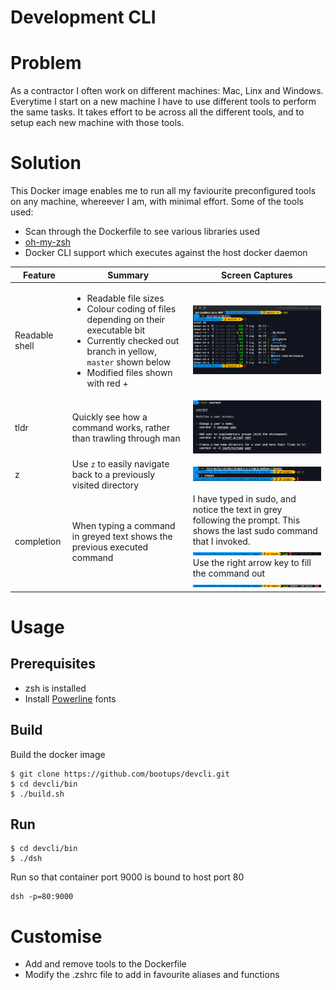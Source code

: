 # Development CLI

# Problem
As a contractor I often work on different machines: Mac, Linx and Windows. Everytime I start on a new machine I have to use different tools to perform the same tasks. It takes effort to be across all the different tools, and to setup each new machine with those tools.

# Solution
This Docker image enables me to run all my faviourite preconfigured tools on any machine, whereever I am, with minimal effort. Some of the tools used:
* Scan through the Dockerfile to see various libraries used
* [oh-my-zsh](https://github.com/robbyrussell/oh-my-zsh)
* Docker CLI support which executes against the host docker daemon

| Feature        | Summary           | Screen Captures  |
| ------------- |-------------| -----|
| Readable shell      | <ul><li>Readable file sizes<li>Colour coding of files depending on their executable bit</li><li>Currently checked out branch in yellow, ```master``` shown below<li>Modified files shown with red + | ![alt text](images/example.png "Logo Title Text 1") |
| tldr      | Quickly see how a command works, rather than trawling through man      | ![alt text](images/tldr.png "Logo Title Text 1") |
| z | Use ```z``` to easily navigate back to a previously visited directory      | ![alt text](images/z.png "Logo Title Text 1") |
| completion | When typing a command in greyed text shows the previous executed command      | I have typed in sudo, and notice the text in grey following the prompt. This shows the last sudo command that I invoked. <br>![alt text](images/previous.png "Logo Title Text 1")<br>Use the right arrow key to fill the command out<br>![alt text](images/previous2.png "Logo Title Text 1") |

# Usage
## Prerequisites
* zsh is installed
* Install [Powerline](https://github.com/powerline/fonts) fonts
## Build
Build the docker image
```
$ git clone https://github.com/bootups/devcli.git
$ cd devcli/bin
$ ./build.sh
```
## Run
```
$ cd devcli/bin
$ ./dsh
```
Run so that container port 9000 is bound to host port 80
```
dsh -p=80:9000
```
# Customise
* Add and remove tools to the Dockerfile
* Modify the .zshrc file to add in favourite aliases and functions      
